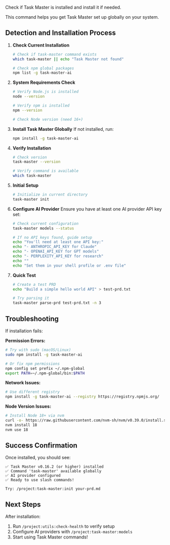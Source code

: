 Check if Task Master is installed and install it if needed.

This command helps you get Task Master set up globally on your system.

## Detection and Installation Process

1. **Check Current Installation**

   ```bash
   # Check if task-master command exists
   which task-master || echo "Task Master not found"
   
   # Check npm global packages
   npm list -g task-master-ai
   ```

2. **System Requirements Check**

   ```bash
   # Verify Node.js is installed
   node --version
   
   # Verify npm is installed  
   npm --version
   
   # Check Node version (need 16+)
   ```

3. **Install Task Master Globally**
   If not installed, run:

   ```bash
   npm install -g task-master-ai
   ```

4. **Verify Installation**

   ```bash
   # Check version
   task-master --version
   
   # Verify command is available
   which task-master
   ```

5. **Initial Setup**

   ```bash
   # Initialize in current directory
   task-master init
   ```

6. **Configure AI Provider**
   Ensure you have at least one AI provider API key set:

   ```bash
   # Check current configuration
   task-master models --status
   
   # If no API keys found, guide setup
   echo "You'll need at least one API key:"
   echo "- ANTHROPIC_API_KEY for Claude"
   echo "- OPENAI_API_KEY for GPT models"
   echo "- PERPLEXITY_API_KEY for research"
   echo ""
   echo "Set them in your shell profile or .env file"
   ```

7. **Quick Test**

   ```bash
   # Create a test PRD
   echo "Build a simple hello world API" > test-prd.txt
   
   # Try parsing it
   task-master parse-prd test-prd.txt -n 3
   ```

## Troubleshooting

If installation fails:

**Permission Errors:**

```bash
# Try with sudo (macOS/Linux)
sudo npm install -g task-master-ai

# Or fix npm permissions
npm config set prefix ~/.npm-global
export PATH=~/.npm-global/bin:$PATH
```

**Network Issues:**

```bash
# Use different registry
npm install -g task-master-ai --registry https://registry.npmjs.org/
```

**Node Version Issues:**

```bash
# Install Node 18+ via nvm
curl -o- https://raw.githubusercontent.com/nvm-sh/nvm/v0.39.0/install.sh | bash
nvm install 18
nvm use 18
```

## Success Confirmation

Once installed, you should see:

```
✅ Task Master v0.16.2 (or higher) installed
✅ Command 'task-master' available globally
✅ AI provider configured
✅ Ready to use slash commands!

Try: /project:task-master:init your-prd.md
```

## Next Steps

After installation:

1. Run `/project:utils:check-health` to verify setup
2. Configure AI providers with `/project:task-master:models`
3. Start using Task Master commands!
